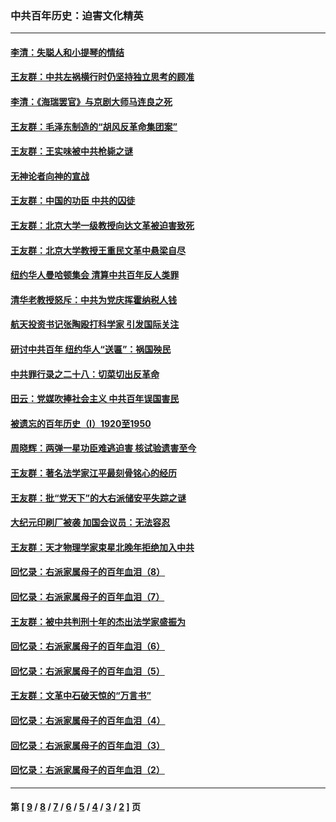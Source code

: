 ### 中共百年历史：迫害文化精英
---
#### [李清：失聪人和小提琴的情结](../../pages/nf1176111/n13459280.md?01100430) 
#### [王友群：中共左祸横行时仍坚持独立思考的顾准](../../pages/nf1176111/n13444722.md?01100430) 
#### [李清：《海瑞罢官》与京剧大师马连良之死](../../pages/nf1176111/n13412316.md?01100430) 
#### [王友群：毛泽东制造的“胡风反革命集团案”](../../pages/nf1176111/n13324909.md?01100430) 
#### [王友群：王实味被中共枪毙之谜](../../pages/nf1176111/n13307502.md?01100430) 
#### [无神论者向神的宣战](../../pages/nf1176111/n13281535.md?01100430) 
#### [王友群：中国的功臣 中共的囚徒](../../pages/nf1176111/n13291790.md?01100430) 
#### [王友群：北京大学一级教授向达文革被迫害致死](../../pages/nf1176111/n13150966.md?01100430) 
#### [王友群：北京大学教授王重民文革中悬梁自尽](../../pages/nf1176111/n13084645.md?01100430) 
#### [纽约华人曼哈顿集会 清算中共百年反人类罪](../../pages/nf1176111/n13084157.md?01100430) 
#### [清华老教授怒斥：中共为党庆挥霍纳税人钱](../../pages/nf1176111/n13071430.md?01100430) 
#### [航天投资书记张陶殴打科学家 引发国际关注](../../pages/nf1176111/n13069132.md?01100430) 
#### [研讨中共百年 纽约华人“送匾”：祸国殃民](../../pages/nf1176111/n13057367.md?01100430) 
#### [中共罪行录之二十八：切菜切出反革命](../../pages/nf1176111/n13030600.md?01100430) 
#### [田云：党媒吹捧社会主义 中共百年误国害民](../../pages/nf1176111/n13006682.md?01100430) 
#### [被遗忘的百年历史（I）1920至1950](../../pages/nf1176111/n12986411.md?01100430) 
#### [周晓辉：两弹一星功臣难逃迫害 核试验遗害至今](../../pages/nf1176111/n12974997.md?01100430) 
#### [王友群：著名法学家江平最刻骨铭心的经历](../../pages/nf1176111/n12970787.md?01100430) 
#### [王友群：批“党天下”的大右派储安平失踪之谜](../../pages/nf1176111/n12954229.md?01100430) 
#### [大纪元印刷厂被袭 加国会议员：无法容忍](../../pages/nf1176111/n12883028.md?01100430) 
#### [王友群：天才物理学家束星北晚年拒绝加入中共](../../pages/nf1176111/n12792913.md?01100430) 
#### [回忆录：右派家属母子的百年血泪（8）](../../pages/nf1176111/n12706196.md?01100430) 
#### [回忆录：右派家属母子的百年血泪（7）](../../pages/nf1176111/n12706191.md?01100430) 
#### [王友群：被中共判刑十年的杰出法学家盛振为](../../pages/nf1176111/n12706141.md?01100430) 
#### [回忆录：右派家属母子的百年血泪（6）](../../pages/nf1176111/n12698863.md?01100430) 
#### [回忆录：右派家属母子的百年血泪（5）](../../pages/nf1176111/n12692515.md?01100430) 
#### [王友群：文革中石破天惊的“万言书”](../../pages/nf1176111/n12690994.md?01100430) 
#### [回忆录：右派家属母子的百年血泪（4）](../../pages/nf1176111/n12686410.md?01100430) 
#### [回忆录：右派家属母子的百年血泪（3）](../../pages/nf1176111/n12683820.md?01100430) 
#### [回忆录：右派家属母子的百年血泪（2）](../../pages/nf1176111/n12679738.md?01100430) 

---
#### 第 [ [9](./9.md?01100430) / [8](./8.md?01100430) / [7](./7.md?01100430) / [6](./6.md?01100430) / [5](./5.md?01100430) / [4](./4.md?01100430) / [3](./3.md?01100430) / [2](./2.md?01100430) ] 页
